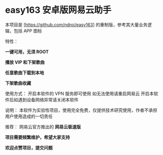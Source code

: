 # easy163 安卓版网易云助手


本项目是 [https://github.com/ndroi/easy163] 的重制版，参考其大量业务逻辑，包括 APP 图标


特性：

**一键可用，无须 ROOT**

**播放 VIP 和下架歌曲**

**任意歌曲下载到本地**

**下架歌曲收藏**


使用方式：
开启本软件的 VPN 服务即可使用
如无法使用请重启网易云
开启本软件后如遇到设备网络异常请关闭本软件


说明：
本软件为实验性项目，使用完全免费，仅提供技术研究使用，作者不承担用户使用造成的一切责任


推荐：
网易云官方推出的 **网易云极速版**

**项目需要频繁维护，希望大家支持**

**欢迎点赞项目，提交问题**
